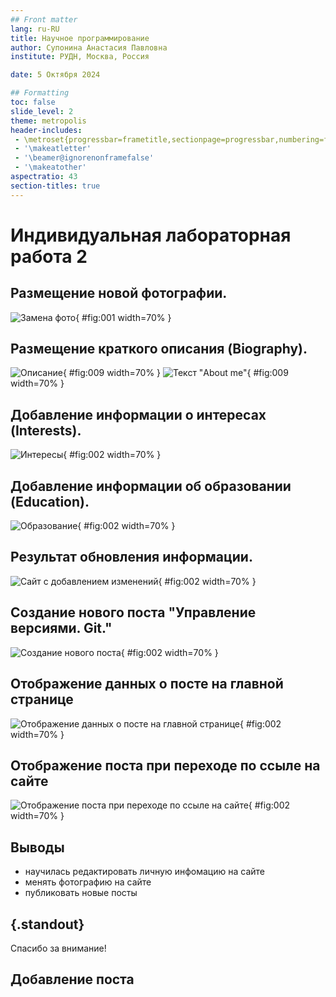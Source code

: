 ```yaml
---
## Front matter
lang: ru-RU
title: Научное программирование
author: Супонина Анастасия Павловна
institute: РУДН, Москва, Россия

date: 5 Октября 2024

## Formatting
toc: false
slide_level: 2
theme: metropolis
header-includes: 
 - \metroset{progressbar=frametitle,sectionpage=progressbar,numbering=fraction}
 - '\makeatletter'
 - '\beamer@ignorenonframefalse'
 - '\makeatother'
aspectratio: 43
section-titles: true
---
```


# Индивидуальная лабораторная работа 2

## Размещение новой фотографии.

![Замена фото](PhotoIndLab2/photoIndlab2.JPG){ #fig:001 width=70% }

## Размещение краткого описания (Biography).

![Описание](PhotoIndLab2/photoIndlab2.1.JPG){ #fig:009 width=70% }
![Текст "About me"](PhotoIndLab2/photoIndlab2.4.JPG){ #fig:009 width=70% }

## Добавление информации о интересах (Interests).

![Интересы](PhotoIndLab2/photoIndlab2.2.JPG){ #fig:002 width=70% }

## Добавление информации об образовании (Education).

![Образование](PhotoIndLab2/photoIndlab2.3.JPG){ #fig:002 width=70% }

## Результат обновления информации.

![Сайт с добавлением изменений](PhotoIndLab2/photoIndlab2.5.JPG){ #fig:002 width=70% }

## Создание нового поста "Управление версиями. Git."

![Создание нового поста](PhotoIndLab2/photoIndlab2.8.JPG){ #fig:002 width=70% }

## Отображение данных о посте на главной странице

![Отображение данных о посте на главной странице](PhotoIndLab2/photoIndlab2.6.JPG){ #fig:002 width=70% }

## Отображение поста при переходе по ссыле на сайте

![Отображение поста при переходе по ссыле на сайте](PhotoIndLab2/photoIndlab2.7.JPG){ #fig:002 width=70% }

## Выводы

- научилась редактировать личную инфомацию на сайте
- менять фотографию на сайте
- публиковать новые посты


## {.standout}

Спасибо за внимание!







## Добавление поста














